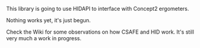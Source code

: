 This library is going to use HIDAPI to interface with Concept2 ergometers.

Nothing works yet, it's just begun.

Check the Wiki for some observations on how CSAFE and HID work. It's still very
much a work in progress.